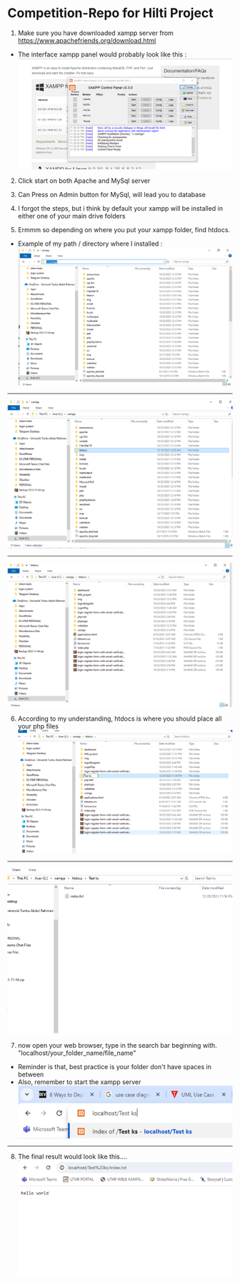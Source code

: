 # Competition-Repo for Hilti Project

1) Make sure you have downloaded xampp server from <https://www.apachefriends.org/download.html>

* The interface xampp panel would probably look like this :
![xampp panel screenshot](image.png)

2) Click start on both Apache and MySql server

3) Can Press on Admin button for MySql, will lead you to database

4) I forgot the steps, but i think by default your xampp will be installed in either one of your main drive folders

5) Ermmm so depending on where you put your xampp folder, find htdocs.
- Example of my path / directory where I installed : 
![Screenshot-2](image-1.png)

<hr>

![Alt text](image-2.png)
<hr>

![Alt text](image-3.png)

6) According to my understanding, htdocs is where you should place all your php files
![Alt text](image-4.png)

<hr>

![Alt text](image-5.png)


7) now open your web browser, type in the search bar beginning with. "localhost/your_folder_name/file_name"
- Reminder is that, best practice is your folder don't have spaces in between
- Also, remember to start the xampp server
![Alt text](image-6.png)
<hr>

8) The final result would look like this....
![Alt text](image-7.png)

